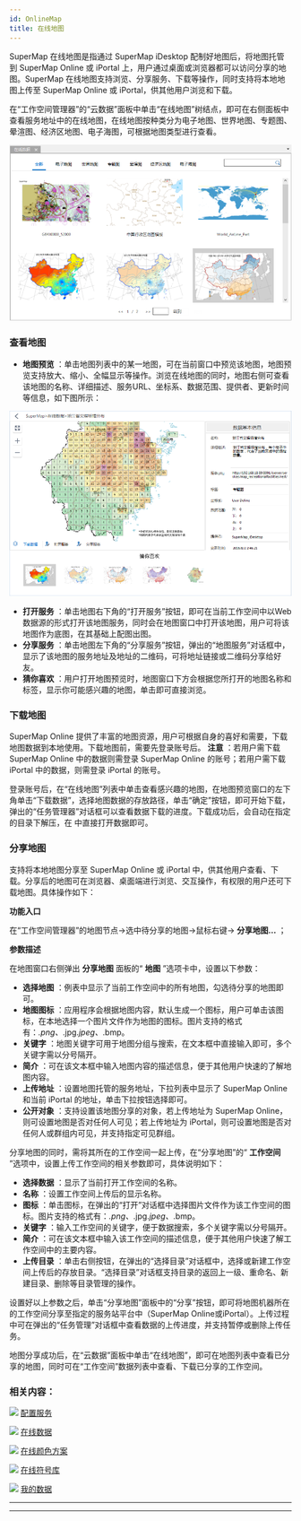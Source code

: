 ```yaml
---
id: OnlineMap
title: 在线地图
---
```

SuperMap 在线地图是指通过 SuperMap iDesktop 配制好地图后，将地图托管到 SuperMap Online 或 iPortal
上，用户通过桌面或浏览器都可以访问分享的地图。SuperMap 在线地图支持浏览、分享服务、下载等操作，同时支持将本地地图上传至 SuperMap
Online 或 iPortal，供其他用户浏览和下载。

在“工作空间管理器”的“云数据”面板中单击“在线地图”树结点，即可在右侧面板中查看服务地址中的在线地图，在线地图按种类分为电子地图、世界地图、专题图、晕渲图、经济区地图、电子海图，可根据地图类型进行查看。

![](img/OnlineMap.png)  

  
### **查看地图**

  * **地图预览** ：单击地图列表中的某一地图，可在当前窗口中预览该地图，地图预览支持放大、缩小、全幅显示等操作。浏览在线地图的同时，地图右侧可查看该地图的名称、详细描述、服务URL、坐标系、数据范围、提供者、更新时间等信息，如下图所示：  
     
   ![](img/PreviewMap.png)  

  * **打开服务** ：单击地图右下角的“打开服务”按钮，即可在当前工作空间中以Web数据源的形式打开该地图服务，同时会在地图窗口中打开该地图，用户可将该地图作为底图，在其基础上配图出图。
  * **分享服务** ：单击地图左下角的“分享服务”按钮，弹出的“地图服务”对话框中，显示了该地图的服务地址及地址的二维码，可将地址链接或二维码分享给好友。
  * **猜你喜欢** ：用户打开地图预览时，地图窗口下方会根据您所打开的地图名称和标签，显示你可能感兴趣的地图，单击即可直接浏览。

### **下载地图**

SuperMap Online 提供了丰富的地图资源，用户可根据自身的喜好和需要，下载地图数据到本地使用。下载地图前，需要先登录账号后。 **注意**
：若用户需下载 SuperMap Online 中的数据则需登录 SuperMap Online 的账号；若用户需下载 iPortal 中的数据，则需登录
iPortal 的账号。

登录账号后，在“在线地图”列表中单击查看感兴趣的地图，在地图预览窗口的左下角单击“下载数据”，选择地图数据的存放路径，单击“确定”按钮，即可开始下载，弹出的“任务管理器”对话框可以查看数据下载的进度。下载成功后，会自动在指定的目录下解压，在
中直接打开数据即可。

### **分享地图**

支持将本地地图分享至 SuperMap Online 或 iPortal
中，供其他用户查看、下载。分享后的地图可在浏览器、桌面端进行浏览、交互操作，有权限的用户还可下载地图。具体操作如下：

**功能入口**

在“工作空间管理器”的地图节点->选中待分享的地图->鼠标右键-> **分享地图...** ；

**参数描述**

在地图窗口右侧弹出 **分享地图** 面板的“ **地图** ”选项卡中，设置以下参数：

  * **选择地图** ：例表中显示了当前工作空间中的所有地图，勾选待分享的地图即可。
  * **地图图标** ：应用程序会根据地图内容，默认生成一个图标，用户可单击该图标，在本地选择一个图片文件作为地图的图标。图片支持的格式有：*.png、*.jpg.*jpeg、*.bmp。
  * **关键字** ：地图关键字可用于地图分组与搜索，在文本框中直接输入即可，多个关键字需以分号隔开。
  * **简介** ：可在该文本框中输入地图内容的描述信息，便于其他用户快速的了解地图内容。
  * **上传地址** ：设置地图托管的服务地址，下拉列表中显示了 SuperMap Online 和当前 iPortal 的地址，单击下拉按钮选择即可。
  * **公开对象** ：支持设置该地图分享的对象，若上传地址为 SuperMap Online，则可设置地图是否对任何人可见；若上传地址为 iPortal，则可设置地图是否对任何人或群组内可见，并支持指定可见群组。

分享地图的同时，需将其所在的工作空间一起上传，在“分享地图”的“ **工作空间** ”选项中，设置上传工作空间的相关参数即可，具体说明如下：

  * **选择数据** ：显示了当前打开工作空间的名称。
  * **名称** ：设置工作空间上传后的显示名称。
  * **图标** ：单击图标，在弹出的“打开”对话框中选择图片文件作为该工作空间的图标。图片支持的格式有：*.png、*.jpg.*jpeg、*.bmp。
  * **关键字** ：输入工作空间的关键字，便于数据搜索，多个关键字需以分号隔开。
  * **简介** ：可在该文本框中输入该工作空间的描述信息，便于其他用户快速了解工作空间中的主要内容。
  * **上传目录** ：单击右侧按钮，在弹出的“选择目录”对话框中，选择或新建工作空间上传后的存放目录。“选择目录”对话框支持目录的返回上一级、重命名、新建目录、删除等目录管理的操作。 

设置好以上参数之后，单击“分享地图”面板中的“分享”按钮，即可将地图机器所在的工作空间分享至指定的服务站平台中（SuperMap
Online或iPortal）。上传过程中可在弹出的“任务管理”对话框中查看数据的上传进度，并支持暂停或删除上传任务。

地图分享成功后，在“云数据”面板中单击“在线地图”，即可在地图列表中查看已分享的地图，同时可在“工作空间”数据列表中查看、下载已分享的工作空间。

### 相关内容：

![](../img/smalltitle.png) [配置服务](ConfigureAddress.html)

![](../img/smalltitle.png) [在线数据](OnlineData.html)

![](../img/smalltitle.png) [在线颜色方案](OnlineColorSchemes.html)

![](../img/smalltitle.png) [在线符号库](OnlineSymbol.html)

![](../img/smalltitle.png) [我的数据](OnlineMyData.html)

* * *

[](http://www.supermap.com)  
  
---

